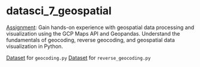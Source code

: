 # datasci_7_geospatial

[Assignment](https://github.com/hantswilliams/HHA_507_2023/blob/main/WK7/assignment7_slim.md): Gain hands-on experience with geospatial data processing and visualization using the GCP Maps API and Geopandas. Understand the fundamentals of geocoding, reverse geocoding, and geospatial data visualization in Python.

[Dataset](https://raw.githubusercontent.com/hantswilliams/HHA_507_2023/main/WK7/assignment7_slim_hospital_addresses.csv) for `geocoding.py`
[Dataset](https://github.com/hantswilliams/HHA_507_2023/blob/main/WK7/assignment7_slim_hospital_coordinates.csv) for `reverse_geocoding.py`
